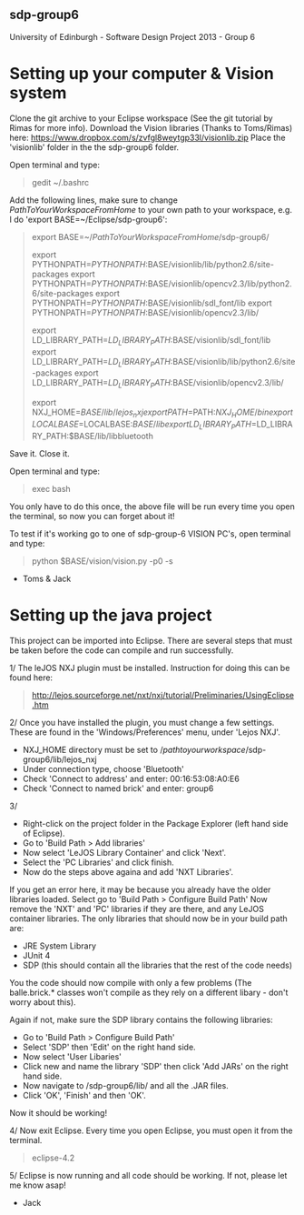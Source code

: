 sdp-group6
----------

University of Edinburgh - Software Design Project 2013 - Group 6


Setting up your computer & Vision system
=======================================

Clone the git archive to your Eclipse workspace (See the git tutorial by Rimas for more info).
Download the Vision libraries (Thanks to Toms/Rimas) here: https://www.dropbox.com/s/zvfgl8weytgp33l/visionlib.zip
Place the 'visionlib' folder in the the sdp-group6 folder.

Open terminal and type:
> gedit ~/.bashrc

Add the following lines, make sure to change *PathToYourWorkspaceFromHome* to your own path to your workspace, e.g. I do 'export BASE=~/Eclipse/sdp-group6':	
>export BASE=~/*PathToYourWorkspaceFromHome*/sdp-group6/
>
>export PYTHONPATH=$PYTHONPATH:$BASE/visionlib/lib/python2.6/site-packages
>export PYTHONPATH=$PYTHONPATH:$BASE/visionlib/opencv2.3/lib/python2.6/site-packages
>export PYTHONPATH=$PYTHONPATH:$BASE/visionlib/sdl_font/lib
>export PYTHONPATH=$PYTHONPATH:$BASE/visionlib/opencv2.3/lib/
>
>export LD_LIBRARY_PATH=$LD_LIBRARY_PATH:$BASE/visionlib/sdl_font/lib
>export LD_LIBRARY_PATH=$LD_LIBRARY_PATH:$BASE/visionlib/lib/python2.6/site-packages
>export LD_LIBRARY_PATH=$LD_LIBRARY_PATH:$BASE/visionlib/opencv2.3/lib/
>
>export NXJ_HOME=$BASE/lib/lejos_nxj
>export PATH=$PATH:$NXJ_HOME/bin
>export LOCALBASE=$LOCALBASE:$BASE/lib
>export LD_LIBRARY_PATH=$LD_LIBRARY_PATH:$BASE/lib/libbluetooth


Save it.
Close it.

Open terminal and type:

> exec bash
You only have to do this once, the above file will be run every time you open the terminal, so now you can forget about it!

To test if it's working go to one of sdp-group-6 VISION PC's, open terminal and type:

> python $BASE/vision/vision.py -p0 -s
- Toms & Jack

Setting up the java project
==========================

This project can be imported into Eclipse.
There are several steps that must be taken before the code can compile and run successfully.

1/ The leJOS NXJ plugin must be installed. Instruction for doing this can be found here:
> http://lejos.sourceforge.net/nxt/nxj/tutorial/Preliminaries/UsingEclipse.htm

2/ Once you have installed the plugin, you must change a few settings. These are found in the 'Windows/Preferences' menu, under 'Lejos NXJ'.
*  NXJ_HOME directory must be set to /*pathtoyourworkspace*/sdp-group6/lib/lejos_nxj
*  Under connection type, choose 'Bluetooth'
*  Check 'Connect to address' and enter: 00:16:53:08:A0:E6
*  Check 'Connect to named brick' and enter: group6
	
3/ 
* Right-click on the project folder in the Package Explorer (left hand side of Eclipse).
* Go to 'Build Path > Add libraries'	
* Now select 'LeJOS Library Container' and click 'Next'.
* Select the 'PC Libraries' and click finish.* Now do the steps above againa and add 'NXT Libraries'.

If you get an error here, it may be because you already have the older libraries loaded.
Select go to 'Build Path > Configure Build Path'
Now remove the 'NXT' and 'PC' libraries if they are there, and any LeJOS container libraries.
The only libraries that should now be in your build path are:* JRE System Library* JUnit 4* SDP (this should contain all the libraries that the rest of the code needs)


You the code should now compile with only a few problems (The balle.brick.* classes won't compile as they rely on a different libary - don't worry about this).

Again if not, make sure the SDP library contains the following libraries:* Go to 'Build Path > Configure Build Path'
* Select 'SDP' then 'Edit' on the right hand side.
* Now select 'User Libaries'
* Click new and name the library 'SDP' then click 'Add JARs' on the right hand side.
* Now navigate to /sdp-group6/lib/ and all the .JAR files.
* Click 'OK', 'Finish' and then 'OK'.

Now it should be working!

4/
Now exit Eclipse.
Every time you open Eclipse, you must open it from the terminal.

> eclipse-4.2

5/ Eclipse is now running and all code should be working.
If not, please let me know asap!

- Jack

